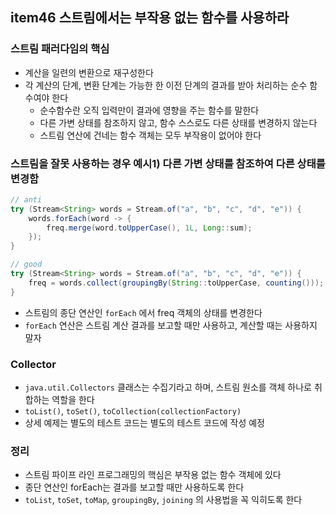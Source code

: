 ## item46 스트림에서는 부작용 없는 함수를 사용하라

### 스트림 패러다임의 핵심
- 계산을 일련의 변환으로 재구성한다
- 각 계산의 단계, 변환 단계는 가능한 한 이전 단계의 결과를 받아 처리하는 순수 함수여야 한다
  - 순수함수란 오직 입력만이 결과에 영향을 주는 함수를 말한다
  - 다른 가변 상태를 참조하지 않고, 함수 스스로도 다른 상태를 변경하지 않는다
  - 스트림 연산에 건네는 함수 객체는 모두 부작용이 없어야 한다

### 스트림을 잘못 사용하는 경우 예시1) 다른 가변 상태를 참조하여 다른 상태를 변경함
```java
// anti
try (Stream<String> words = Stream.of("a", "b", "c", "d", "e")) {
    words.forEach(word -> {
        freq.merge(word.toUpperCase(), 1L, Long::sum);
    });
}

// good
try (Stream<String> words = Stream.of("a", "b", "c", "d", "e")) {
    freq = words.collect(groupingBy(String::toUpperCase, counting()));
}
```
- 스트림의 종단 연산인 `forEach` 에서 freq 객체의 상태를 변경한다
- `forEach` 연산은 스트림 계산 결과를 보고할 때만 사용하고, 계산할 때는 사용하지 말자


### Collector 
- `java.util.Collectors` 클래스는 수집기라고 하며, 스트림 원소를 객체 하나로 취합하는 역할을 한다
- `toList()`, `toSet()`, `toCollection(collectionFactory)` 
- 상세 예제는 별도의 테스트 코드는 별도의 테스트 코드에 작성 예정

### 정리
- 스트림 파이프 라인 프로그래밍의 핵심은 부작용 없는 함수 객체에 있다
- 종단 연산인 forEach는 결과를 보고할 때만 사용하도록 한다
- `toList`, `toSet`, `toMap`, `groupingBy`, `joining` 의 사용법을 꼭 익히도록 한다